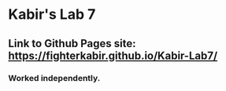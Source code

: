 # Kabir's Lab 7

## Link to Github Pages site: https://fighterkabir.github.io/Kabir-Lab7/

### Worked independently.

